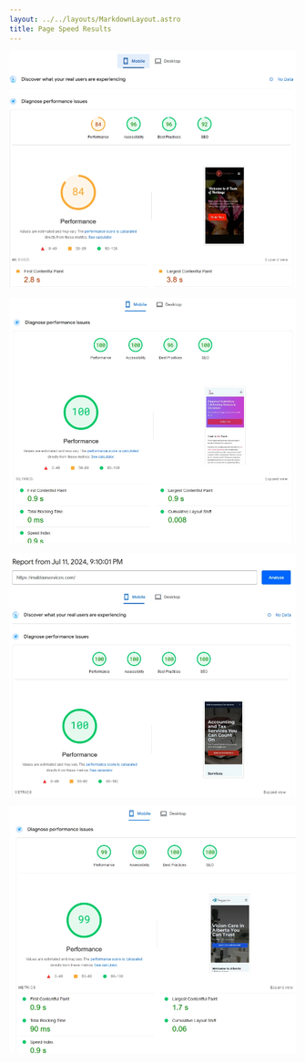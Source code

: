 ```yaml
---
layout: ../../layouts/MarkdownLayout.astro
title: Page Speed Results
---
```


![India Garden Page Speed Results](/src/assets/images/indiagarden.webp)

![In Her Words Page Speed Results](/src/assets/images/inherwords.webp)

![MAB Tax & Accounting Services Page Speed Results](/src/assets/images/mabtaxes.webp)

![Alberta Vision Care Page Speed Results](/src/assets/images/albertavisioncare.webp)

<style>
.text-black{
    color: black !important;
}
</style>
